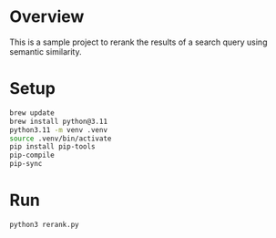 # Overview

This is a sample project to rerank the results of a search query using semantic similarity.

# Setup

```sh
brew update
brew install python@3.11
python3.11 -m venv .venv
source .venv/bin/activate
pip install pip-tools
pip-compile
pip-sync
```

# Run

```sh
python3 rerank.py
```
